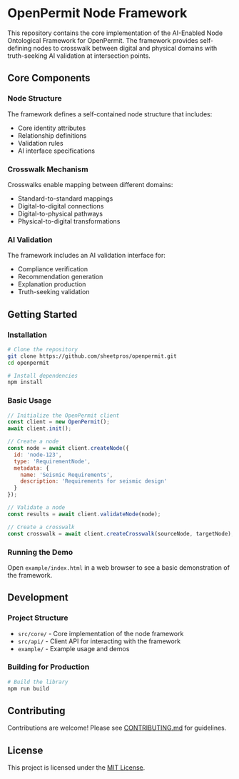 # OpenPermit Node Framework

This repository contains the core implementation of the AI-Enabled Node Ontological Framework for OpenPermit. The framework provides self-defining nodes to crosswalk between digital and physical domains with truth-seeking AI validation at intersection points.

## Core Components

### Node Structure

The framework defines a self-contained node structure that includes:

- Core identity attributes
- Relationship definitions
- Validation rules
- AI interface specifications

### Crosswalk Mechanism

Crosswalks enable mapping between different domains:

- Standard-to-standard mappings
- Digital-to-digital connections
- Digital-to-physical pathways
- Physical-to-digital transformations

### AI Validation

The framework includes an AI validation interface for:

- Compliance verification
- Recommendation generation
- Explanation production
- Truth-seeking validation

## Getting Started

### Installation

```bash
# Clone the repository
git clone https://github.com/sheetpros/openpermit.git
cd openpermit

# Install dependencies
npm install
```

### Basic Usage

```javascript
// Initialize the OpenPermit client
const client = new OpenPermit();
await client.init();

// Create a node
const node = await client.createNode({
  id: 'node-123',
  type: 'RequirementNode',
  metadata: {
    name: 'Seismic Requirements',
    description: 'Requirements for seismic design'
  }
});

// Validate a node
const results = await client.validateNode(node);

// Create a crosswalk
const crosswalk = await client.createCrosswalk(sourceNode, targetNode);
```

### Running the Demo

Open `example/index.html` in a web browser to see a basic demonstration of the framework.

## Development

### Project Structure

- `src/core/` - Core implementation of the node framework
- `src/api/` - Client API for interacting with the framework
- `example/` - Example usage and demos

### Building for Production

```bash
# Build the library
npm run build
```

## Contributing

Contributions are welcome! Please see [CONTRIBUTING.md](CONTRIBUTING.md) for guidelines.

## License

This project is licensed under the [MIT License](LICENSE).
